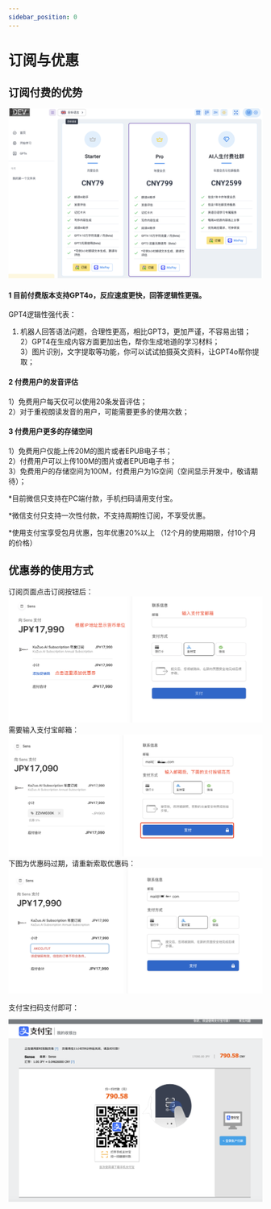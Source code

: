 ```yaml
---
sidebar_position: 0
---
```


# 订阅与优惠


## 订阅付费的优势

![alt text](img/subscribe.png)

#### 1 目前付费版本支持GPT4o，反应速度更快，回答逻辑性更强。  
GPT4逻辑性强代表：  
1) 机器人回答语法问题，合理性更高，相比GPT3，更加严谨，不容易出错；  
2）GPT4在生成内容方面更加出色，帮你生成地道的学习材料；  
3）图片识别，文字提取等功能，你可以试试拍摄英文资料，让GPT4o帮你提取；  

#### 2 付费用户的发音评估    
1）免费用户每天仅可以使用20条发音评估；  
2）对于重视朗读发音的用户，可能需要更多的使用次数；  

#### 3 付费用户更多的存储空间  
1）免费用户仅能上传20M的图片或者EPUB电子书；  
2）付费用户可以上传100M的图片或者EPUB电子书；  
3）免费用户的存储空间为100M，付费用户为1G空间（空间显示开发中，敬请期待）；  

<!-- ## 数字货币支付  

7月份，我们会对店主货币支付的用户进行优惠，10%～20%不等，活动期限以 -->

*目前微信只支持在PC端付款，手机扫码请用支付宝。

*微信支付只支持一次性付款，不支持周期性订阅，不享受优惠。

*使用支付宝享受包月优惠，包年优惠20%以上 （12个月的使用期限，付10个月的价格）  

## 优惠券的使用方式  

订阅页面点击订阅按钮后：    
![alt text](img/alipay.png)
需要输入支付宝邮箱：  
![](img/alipay-2.png)
下图为优惠码过期，请重新索取优惠码：  
![alt text](img/alipay-error.png)

支付宝扫码支付即可：

![alt text](img/alipay-3.png)